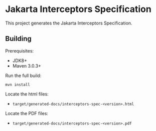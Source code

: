 Jakarta Interceptors Specification
============================

This project generates the Jakarta Interceptors Specification.

Building
--------

Prerequisites:

* JDK8+
* Maven 3.0.3+

Run the full build:

`mvn install`

Locate the html files:
- `target/generated-docs/interceptors-spec-<version>.html`

Locate the PDF files:
- `target/generated-docs/interceptors-spec-<version>.pdf`
